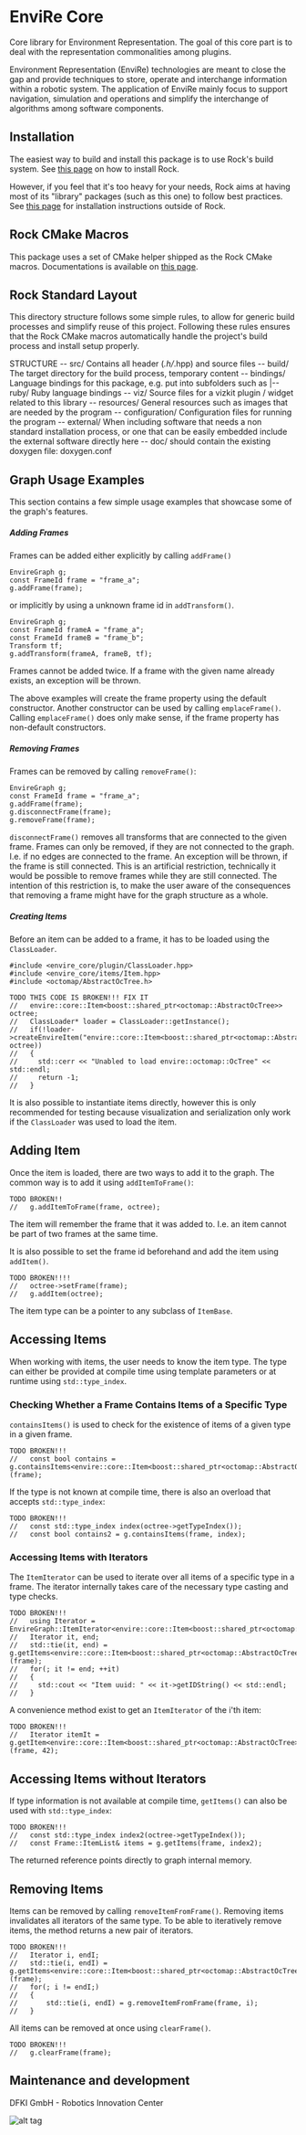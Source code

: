EnviRe Core
=============
Core library for Environment Representation. The goal of this core part is
to deal with the representation commonalities among plugins.

Environment Representation (EnviRe) technologies are meant to close the gap and
provide techniques to store, operate and interchange information within a
robotic system. The application of EnviRe mainly focus to support navigation,
simulation and operations and simplify the interchange of algorithms among software components.

Installation
------------
The easiest way to build and install this package is to use Rock's build system.
See [this page](http://rock-robotics.org/documentation/installation.html)
on how to install Rock.

However, if you feel that it's too heavy for your needs, Rock aims at having
most of its "library" packages (such as this one) to follow best practices. See
[this page](http://rock-robotics.org/documentation/packages/outside_of_rock.html)
for installation instructions outside of Rock.

Rock CMake Macros
-----------------

This package uses a set of CMake helper shipped as the Rock CMake macros.
Documentations is available on [this page](http://rock-robotics.org/documentation/packages/cmake_macros.html).

Rock Standard Layout
--------------------

This directory structure follows some simple rules, to allow for generic build
processes and simplify reuse of this project. Following these rules ensures that
the Rock CMake macros automatically handle the project's build process and
install setup properly.

STRUCTURE
-- src/ 
	Contains all header (*.h/*.hpp) and source files
-- build/
	The target directory for the build process, temporary content
-- bindings/
	Language bindings for this package, e.g. put into subfolders such as
   |-- ruby/ 
        Ruby language bindings
-- viz/
        Source files for a vizkit plugin / widget related to this library 
-- resources/
	General resources such as images that are needed by the program
-- configuration/
	Configuration files for running the program
-- external/
	When including software that needs a non standard installation process, or one that can be
	easily embedded include the external software directly here
-- doc/
	should contain the existing doxygen file: doxygen.conf
	
Graph Usage Examples
--------------------	
This section contains a few simple usage examples that showcase some of the graph's features.

##### Adding Frames
Frames can be added either explicitly by calling ``addFrame()``
```
EnvireGraph g;
const FrameId frame = "frame_a";
g.addFrame(frame);
```
or implicitly by using a unknown frame id in ``addTransform()``.
```
EnvireGraph g;
const FrameId frameA = "frame_a";
const FrameId frameB = "frame_b";
Transform tf;
g.addTransform(frameA, frameB, tf);
```
Frames cannot be added twice. If a frame with the given name already exists,
an exception will be thrown.

The above examples will create the frame property using the default constructor.
Another constructor can be used by calling ``emplaceFrame()``. Calling
``emplaceFrame()`` does only make sense, if the frame property has non-default
constructors.

##### Removing Frames
Frames can be removed by calling ``removeFrame()``:
```
EnvireGraph g;
const FrameId frame = "frame_a";
g.addFrame(frame);
g.disconnectFrame(frame);
g.removeFrame(frame);
```

``disconnectFrame()`` removes all transforms that are connected to the given frame.
Frames can only be removed, if they are not connected to the graph. I.e. if no
edges are connected to the frame. An exception will be thrown, if the frame is
still connected. This is an artificial restriction, technically it would be
possible to remove frames while they are still connected. The intention of this
restriction is, to make the user aware of the consequences that removing a frame
might have for the graph structure as a whole.

##### Creating Items
Before an item can be added to a frame, it has to be loaded using the ``ClassLoader``.
```
#include <envire_core/plugin/ClassLoader.hpp>
#include <envire_core/items/Item.hpp>
#include <octomap/AbstractOcTree.h>
```
```
TODO THIS CODE IS BROKEN!!! FIX IT
//   envire::core::Item<boost::shared_ptr<octomap::AbstractOcTree>> octree;
//   ClassLoader* loader = ClassLoader::getInstance();
//   if(!loader->createEnvireItem("envire::core::Item<boost::shared_ptr<octomap::AbstractOcTree>>", octree))
//   {
//     std::cerr << "Unabled to load envire::octomap::OcTree" << std::endl;
//     return -1;
//   }
```

It is also possible to instantiate items directly, however this is only
recommended for testing because visualization and serialization only work if
the ``ClassLoader`` was used to load the item.

## Adding Item
Once the item is loaded, there are two ways to add it to the graph.
The common way is to add it using ``addItemToFrame()``:
```
TODO BROKEN!!
//   g.addItemToFrame(frame, octree);
```
The item will remember the frame that it was added to. I.e. an item cannot be part of two frames at the same time.

It is also possible to set the frame id beforehand and add the item using
``addItem()``.
```
TODO BROKEN!!!!
//   octree->setFrame(frame);
//   g.addItem(octree);
```

The item type can be a pointer to any subclass of ``ItemBase``.

## Accessing Items
When working with items, the user needs to know the item type. The type can
either be provided at compile time using template parameters or at runtime using
``std::type_index``.

### Checking Whether a Frame Contains Items of a Specific Type
``containsItems()`` is used to check for the existence of items of a given type
in a given frame.
```
TODO BROKEN!!!
//   const bool contains = g.containsItems<envire::core::Item<boost::shared_ptr<octomap::AbstractOcTree>>>(frame);
```
If the type is not known at compile time, there is also an overload that
accepts ``std::type_index``:
```
TODO BROKEN!!!
//   const std::type_index index(octree->getTypeIndex());
//   const bool contains2 = g.containsItems(frame, index);
```


### Accessing Items with Iterators

The ``ItemIterator`` can be used to iterate over all items of a specific type
in a frame. The iterator internally takes care of the necessary type casting
and type checks.
```
TODO BROKEN!!!
//   using Iterator = EnvireGraph::ItemIterator<envire::core::Item<boost::shared_ptr<octomap::AbstractOcTree>>>;
//   Iterator it, end;
//   std::tie(it, end) = g.getItems<envire::core::Item<boost::shared_ptr<octomap::AbstractOcTree>>>(frame);
//   for(; it != end; ++it)
//   {
//     std::cout << "Item uuid: " << it->getIDString() << std::endl;
//   }
```

A convenience method exist to get an ``ItemIterator`` of the i'th item:
```
TODO BROKEN!!!
//   Iterator itemIt = g.getItem<envire::core::Item<boost::shared_ptr<octomap::AbstractOcTree>>>(frame, 42);
```

## Accessing Items without Iterators
If type information is not available at compile time, ``getItems()`` can also
be used with ``std::type_index``:
```
TODO BROKEN!!!
//   const std::type_index index2(octree->getTypeIndex());
//   const Frame::ItemList& items = g.getItems(frame, index2);
```

The returned reference points directly to graph internal memory.

## Removing Items

Items can be removed by calling ``removeItemFromFrame()``. Removing items invalidates
all iterators of the same type. To be able to iteratively remove items, the
method returns a new pair of iterators.
```
TODO BROKEN!!!
//   Iterator i, endI;
//   std::tie(i, endI) = g.getItems<envire::core::Item<boost::shared_ptr<octomap::AbstractOcTree>>>(frame);
//   for(; i != endI;)
//   {
//       std::tie(i, endI) = g.removeItemFromFrame(frame, i);
//   }
```

All items can be removed at once using ``clearFrame()``.
```
TODO BROKEN!!!
//   g.clearFrame(frame);
```


Maintenance and development
--------------------
DFKI GmbH - Robotics Innovation Center

![alt tag](https://github.com/envire/envire.github.io/raw/master/images/dfki_logo.jpg)

